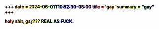 +++
date = 2024-06-01T10:52:30-05:00
title = 'gay'
summary = "gay"
+++

holy shit, gay??? REAL AS FUCK.

<style>
body {
    --color-primary-1: oklch(74.77% 0.162 1.99);
    --color-primary-2: oklch(64.77% 0.162 1.99);
    --color-primary-3: oklch(54.77% 0.162 1.99);
    --color-primary-4: oklch(44.77% 0.162 1.99);
    --color-primary-5: oklch(34.77% 0.162 1.99);

    --color-secondary-5: oklch(80% 0.1 234);
        --color-secondary-4: oklch(65% 0.1 234);
        --color-secondary-3: oklch(50% 0.1 234);
        --color-secondary-2: oklch(35% 0.1 234);
        --color-secondary-1: oklch(20% 0.1 234);
}

p {
    background-image: linear-gradient(to left, violet, indigo, blue, green, yellow, orange, red);
    background-size: 300px 100px;
    -webkit-background-clip: text;
    color: transparent;
    font-weight: bold;
    text-shadow: -1px -1px black;
}

@media (prefers-color-scheme: light) {
    body {
        --color-secondary-5: oklch(80% 0.1 234);
        --color-secondary-4: oklch(65% 0.1 234);
        --color-secondary-3: oklch(50% 0.1 234);
        --color-secondary-2: oklch(35% 0.1 234);
        --color-secondary-1: oklch(20% 0.1 234);
    }
}
</style>